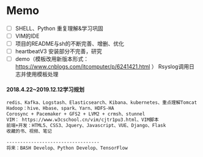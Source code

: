
# Memo

- [ ] SHELL、Python 重复理解&学习巩固
- [ ] VIM的IDE
- [ ] 项目的README与sh的不断完善、增删、优化
- [ ] heartbeatV3 安装部分不完善，研究
- [ ] demo（模板改用新版本形式：https://www.cnblogs.com/itcomputer/p/6241421.html ） Rsyslog调用日志并使用模板处理

#### 2018.4.22~2019.12.12学习规划
```txt
redis、Kafka、Logstash、Elasticsearch、Kibana、kubernetes、重点理解Tomcat
Hadoop：hive、Hbase、spark、Yarn、HDFS-HA
Corosync + Pacemaker + GFS2 + LVM2 + crmsh、stunnel
VIM： https://www.w3cschool.cn/vim/cjtr1pu3.html、VIM脚本
前端+开发：HTML5、CSS3、Jquery、Javascript、VUE、Django、Flask
收藏的书、视频、笔记

----------------------------------
将来：BASH Develop、Python Develop、TensorFlow
```
